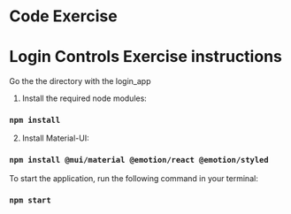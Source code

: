 # Code Exercise

# Login Controls Exercise instructions

Go the the directory with the login_app

1. Install the required node modules:
### `npm install`

2. Install Material-UI:
### `npm install @mui/material @emotion/react @emotion/styled`

To start the application, run the following command in your terminal:
### `npm start`
